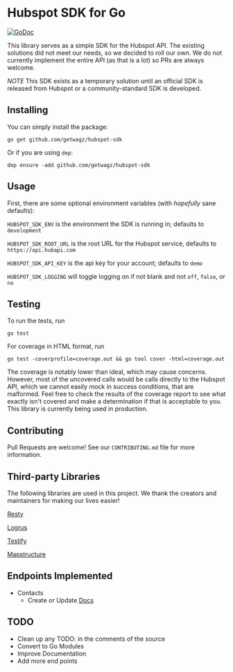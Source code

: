 # Hubspot SDK for Go

[![GoDoc](https://godoc.org/github.com/getwagz/hubspot-sdk?status.svg)](https://godoc.org/github.com/getwagz/hubspot-sdk)

This library serves as a simple SDK for the Hubspot API. The existing solutions did not meet our needs, so we decided to roll our own. We do not currently implement the entire API (as that is a lot) so PRs are always welcome.

*NOTE* This SDK exists as a temporary solution until an official SDK is released from Hubspot or a community-standard SDK is developed. 

## Installing

You can simply install the package:

`go get github.com/getwagz/hubspot-sdk`

Or if you are using `dep`:

`dep ensure -add github.com/getwagz/hubspot-sdk`

## Usage

First, there are some optional environment variables (with *hopefully* sane defaults):

`HUBSPOT_SDK_ENV` is the environment the SDK is running in; defaults to `development`

`HUBSPOT_SDK_ROOT_URL` is the root URL for the Hubspot service, defaults to `https://api.hubapi.com`

`HUBSPOT_SDK_API_KEY` is the api key for your account; defaults to `demo`

`HUBSPOT_SDK_LOGGING` will toggle logging on if not blank and not `off`, `false`, or `no`

## Testing

To run the tests, run

`go test`

For coverage in HTML format, run

`go test -coverprofile=coverage.out && go tool cover -html=coverage.out`

The coverage is notably lower than ideal, which may cause concerns. However, most of the uncovered calls would be calls directly to the Hubspot API, which we cannot easily mock in success conditions, that are malformed. Feel free to check the results of the coverage report to see what exactly isn't covered and make a determination if that is acceptable to you. This library is currently being used in production.

## Contributing

Pull Requests are welcome! See our `CONTRIBUTING.md` file for more information.

## Third-party Libraries

The following libraries are used in this project. We thank the creators and maintainers for making our lives easier!

[Resty](https://github.com/go-resty/resty)

[Logrus](https://github.com/sirupsen/logrus)

[Testify](https://github.com/stretchr/testify)

[Mapstructure](https://github.com/mitchellh/mapstructure)

## Endpoints Implemented

- Contacts
  - Create or Update [Docs](https://developers.hubspot.com/docs/methods/contacts/create_or_update)

## TODO

- Clean up any TODO: in the comments of the source
- Convert to Go Modules
- Improve Documentation
- Add more end points